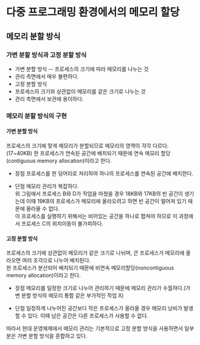 # 다중 프로그래밍 환경에서의 메모리 할당
## 메모리 분할 방식
### 가변 분할 방식과 고정 분할 방식
- 가변 분할 방식
 -- 프로세스의 크기에 따라 메모리를 나누는 것
 - 관리 측면에서 매우 불편하다.
- 고정 분할 방식
 - 프로세스의 크기와 상관없이 메모리를 같은 크기로 나누는 것
 - 관리 측면에서 보관에 용이하다.

### 메모리 분할 방식의 구현
#### 가변 분할 방식
프로세스의 크기에 맞게 메모리가 분할되므로 메모리의 영역이 각각 다르다. (17~40KB)
한 프로세스가 연속된 공간에 배치되기 때문에 연속 메모리 할당(contiguous memory allocation)이라고 한다.<br>

- 장점
프로세스를 한 덩어리로 처리하여 하나의 프로세스를 연속된 공간에 배치한다.<br>

- 단점
메모리 관리가 복잡하다.<br>
위 그림에서 프로세스 B와 D가 작업을 마쳤을 경우 18KB와 17KB의 빈 공간이 생기는데 이때 19KB의 프로세스가 메모리에 올라오려고 하면 빈 공간이 떨어져 있기 때문에 올라올 수 없다.<br>
이 프로세스를 실행하기 위해서는 비어있는 공간을 하나로 합쳐야 하므로 이 과정에서 프로세스 C의 위치이동이 불가피하다.<br>

#### 고정 분할 방식
프로세스의 크기에 상관없이 메모리가 같은 크기로 나뉘며, 큰 프로세스가 메모리에 올라오면 여러 조각으로 나누어 배치된다.<br>
한 프로세스가 분산되어 배치되기 때문에 비연속 메모리할당(noncontiguous memory allocation)이라고 한다.<br>

- 장점
메모리를 일정한 크기로 나누어 관리하기 때문에 메모리 관리가 수월하다.(가변 분할 방식의 메모리 통합 같은 부가적인 작업 X)

- 단점
일정하게 나누어진 공간보다 작은 프로세스가 올라올 경우 메모리 낭비가 발생할 수 있다.
이때 남은 공간은 다른 프로세스가 사용할 수 없다.<br>

따라서 현대 운영체제에서 메모리 관리는 기본적으로 고정 분할 방식을 사용하면서 일부분은 가변 분할 방식을 혼합하고 있다.<br>









